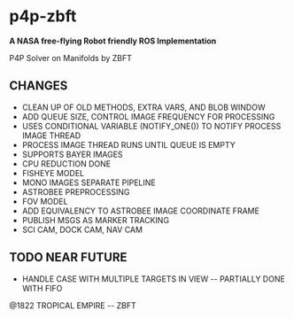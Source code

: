 # p4p-zbft
**A NASA free-flying Robot friendly ROS Implementation**

P4P Solver on Manifolds by ZBFT

## CHANGES
- CLEAN UP OF OLD METHODS, EXTRA VARS, AND BLOB WINDOW
- ADD QUEUE SIZE, CONTROL IMAGE FREQUENCY FOR PROCESSING
- USES CONDITIONAL VARIABLE (NOTIFY_ONE()) TO NOTIFY PROCESS IMAGE THREAD
- PROCESS IMAGE THREAD RUNS UNTIL QUEUE IS EMPTY
- SUPPORTS BAYER IMAGES
- CPU REDUCTION DONE
- FISHEYE MODEL
- MONO IMAGES SEPARATE PIPELINE
- ASTROBEE PREPROCESSING
- FOV MODEL
- ADD EQUIVALENCY TO ASTROBEE IMAGE COORDINATE FRAME
- PUBLISH MSGS AS MARKER TRACKING
- SCI CAM, DOCK CAM, NAV CAM

## TODO NEAR FUTURE

- HANDLE CASE WITH MULTIPLE TARGETS IN VIEW -- PARTIALLY DONE WITH FIFO


@1822 TROPICAL EMPIRE -- ZBFT
